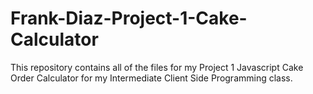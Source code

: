 # Frank-Diaz-Project-1-Cake-Calculator
This repository contains all of the files for my Project 1 Javascript Cake Order Calculator for my Intermediate Client Side Programming class. 
